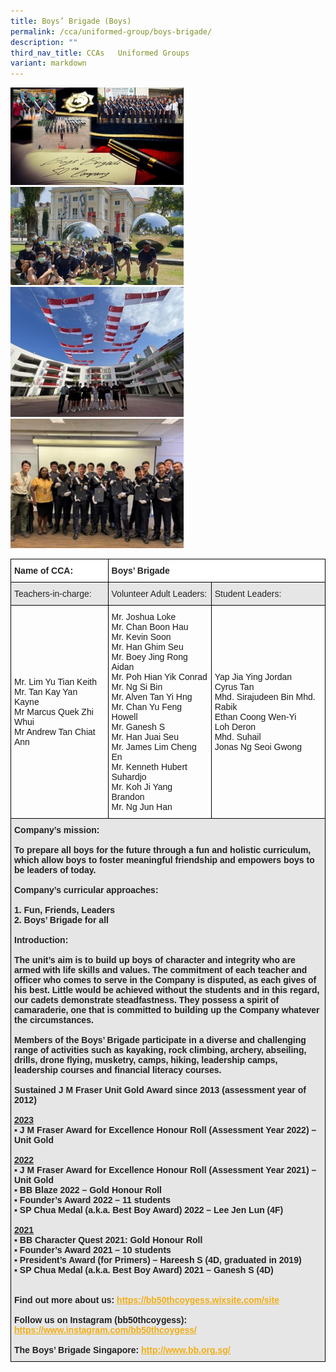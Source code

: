 ```yaml
---
title: Boys’ Brigade (Boys)
permalink: /cca/uniformed-group/boys-brigade/
description: ""
third_nav_title: CCAs   Uniformed Groups
variant: markdown
---
```

<style>  
img {  
  display: block;  
  margin-left: auto;  
  margin-right: auto;  
}  
</style>  
<img src="/images/BB%201.jpeg" alt="Boys’ Brigade (Boys)" style="width:55%;">  
  

<br>

<style>  
img {  
  display: block;  
  margin-left: auto;  
  margin-right: auto;  
}  
</style>  
<img src="/images/BB%202.jpeg" alt="Boys’ Brigade (Boys)" style="width:55%;">  
  

<br>

<style>  
img {  
  display: block;  
  margin-left: auto;  
  margin-right: auto;  
}  
</style>  
<img src="/images/BB%203.jpeg" alt="Boys’ Brigade (Boys)" style="width:55%;">  
  

<br>

<style>  
img {  
  display: block;  
  margin-left: auto;  
  margin-right: auto;  
}  
</style>  
<img src="/images/BB%204.jpeg" alt="Boys’ Brigade (Boys)" style="width:55%;">  
  

<br>

<style type="text/css">
.tg  {border-collapse:collapse;border-spacing:0;}
.tg td{border-color:black;border-style:solid;border-width:1px;font-family:Arial, sans-serif;font-size:14px;
  overflow:hidden;padding:10px 5px;word-break:normal;}
.tg th{border-color:black;border-style:solid;border-width:1px;font-family:Arial, sans-serif;font-size:14px;
  font-weight:normal;overflow:hidden;padding:10px 5px;word-break:normal;}
.tg .tg-l2bf{background-color:#FFF;color:#222;font-weight:bold;text-align:left;vertical-align:top}
.tg .tg-h5mn{background-color:#E6E6E6;color:#222;text-align:left;vertical-align:middle}
.tg .tg-1ppo{background-color:#FFF;color:#222;text-align:left;vertical-align:middle}
.tg .tg-rs0e{background-color:#E6E6E6;color:#222;font-weight:bold;text-align:left;vertical-align:top}
</style>
<table class="tg">
<thead>
  <tr>
    <th class="tg-l2bf"><span style="font-weight:bold">Name of CCA:</span><br><span style="font-weight:bold"> </span></th>
    <th class="tg-l2bf" colspan="2"><span style="font-weight:bold">Boys’ Brigade</span></th>
  </tr>
</thead>
<tbody>
  <tr>
    <td class="tg-h5mn">Teachers-in-charge:</td>
    <td class="tg-h5mn">Volunteer Adult Leaders:</td>
    <td class="tg-h5mn">Student Leaders:</td>
  </tr>
  <tr>
    <td class="tg-tsok">Mr. Lim Yu Tian Keith<br>Mr. Tan Kay Yan Kayne<br>Mr Marcus Quek Zhi Whui<br>Mr Andrew Tan Chiat Ann</td>
    <td class="tg-tsok">Mr. Joshua Loke<br>Mr. Chan Boon Hau<br>Mr. Kevin Soon<br>Mr. Han Ghim Seu<br>Mr. Boey Jing Rong Aidan<br>Mr. Poh Hian Yik Conrad<br>Mr. Ng Si Bin<br>Mr. Alven Tan Yi Hng<br>Mr. Chan Yu Feng Howell<br>Mr. Ganesh S<br>Mr. Han Juai Seu<br>Mr. James Lim Cheng En<br>Mr. Kenneth Hubert Suhardjo<br>Mr. Koh Ji Yang Brandon<br>Mr. Ng Jun Han</td>
    <td class="tg-tsok">Yap Jia Ying Jordan<br>Cyrus Tan<br>Mhd. Sirajudeen Bin Mhd. Rabik<br>Ethan Coong Wen-Yi<br>Loh Deron<br>Mhd. Suhail<br>Jonas Ng Seoi Gwong</td>
  </tr>
  <tr>
    <td class="tg-rs0e" colspan="3"><span style="font-weight:bold">Company’s mission:</span><br><br>To prepare all boys for the future through a fun and holistic curriculum, which allow boys to foster meaningful friendship and empowers boys to be leaders of today.<br><br><span style="font-weight:bold">Company’s curricular approaches:</span><br><br>1. Fun, Friends, Leaders<br>2. Boys’ Brigade for all<br><span style="font-weight:bold"> </span><br><span style="font-weight:bold">Introduction:</span><br><br>The unit’s aim is to build up boys of character and integrity who are armed with life skills and values. The commitment of each teacher and officer who comes to serve in the Company is disputed, as each gives of his best. Little would be achieved without the students and in this regard, our cadets demonstrate steadfastness. They possess a spirit of camaraderie, one that is committed to building up the Company whatever the circumstances.<br><br>Members of the Boys’ Brigade participate in a diverse and challenging range of activities such as kayaking, rock climbing, archery, abseiling, drills, drone flying, musketry, camps, hiking, leadership camps, leadership courses and financial literacy courses.<br><br><span style="font-weight:bold">Sustained J M Fraser Unit Gold Award since 2013 (assessment year of 2012)</span><br> <br><span style="text-decoration:underline">2023</span><br>▪          J M Fraser Award for Excellence Honour Roll (Assessment Year 2022) – Unit Gold<br><br><span style="text-decoration:underline">2022</span><br>▪          J M Fraser Award for Excellence Honour Roll (Assessment Year 2021) – Unit Gold<br>▪          BB Blaze 2022 – Gold Honour Roll<br>▪          Founder’s Award 2022 – 11 students<br>▪          SP Chua Medal (a.k.a. Best Boy Award) 2022 – Lee Jen Lun (4F)<br> <br><span style="text-decoration:underline">2021</span><br>▪          BB Character Quest 2021: Gold Honour Roll<br>▪          Founder’s Award 2021 – 10 students<br>▪          President’s Award (for Primers) – Hareesh S (4D, graduated in 2019)<br>▪          SP Chua Medal (a.k.a. Best Boy Award) 2021 – Ganesh S (4D)<br><br><br>Find out more about us: <a href="https://bb50thcoygess.wixsite.com/site" target="_blank" rel="noopener noreferrer"><span style="text-decoration:underline;color:#F1AE16;background-color:transparent">https://bb50thcoygess.wixsite.com/site</span></a><br><br>Follow us on Instagram (bb50thcoygess): <a href="https://www.instagram.com/bb50thcoygess/" target="_blank" rel="noopener noreferrer"><span style="text-decoration:underline;color:#F1AE16;background-color:transparent">https://www.instagram.com/bb50thcoygess/</span></a><br><br>The Boys’ Brigade Singapore: <a href="http://www.bb.org.sg/" target="_blank" rel="noopener noreferrer"><span style="text-decoration:underline;color:#F1AE16;background-color:transparent">http://www.bb.org.sg/</span></a></td>
  </tr>
</tbody>
</table>